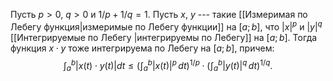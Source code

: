 Пусть $p>0$, $q>0$ и
$1/p+1/q=1$. Пусть $x$, $y$ --- такие [[Измеримая по Лебегу функция|измеримые по Лебегу функции]] на $[a;b]$, что $\lvert x \rvert^p$ и $\lvert y \rvert^q$ [[Интегрируемые по Лебегу |интегрируемы по Лебегу]] на $[a;b]$. Тогда функция $x\cdot y$ тоже интегрируема по Лебегу на $[a;b]$, причем:
$$\int_a^b \lvert x(t)\cdot y(t) \rvert dt \leqslant
\left( \int_a^b \lvert x(t) \rvert^p \,dt\right)^{1/p} \cdot
\left( \int_a^b \lvert y(t) \rvert^q \,dt\right)^{1/q}.$$